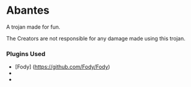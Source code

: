 # Abantes
A trojan made for fun.

The Creators are not responsible for any damage made using this trojan.
### Plugins Used
* [Fody] (https://github.com/Fody/Fody)
* 
* 
